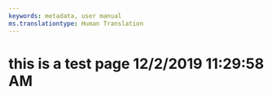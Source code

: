 ```yaml
---
keywords: metadata, user manual
ms.translationtype: Human Translation
---
```

# this is a test page 12/2/2019 11:29:58 AM